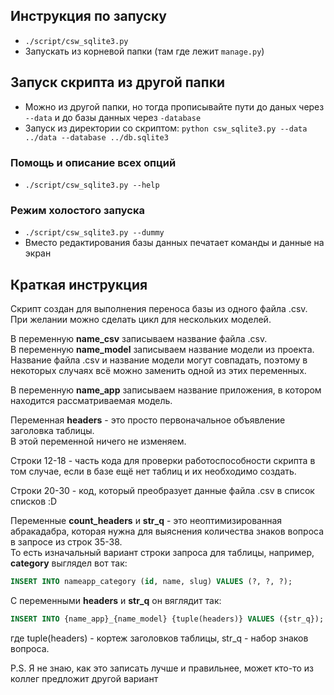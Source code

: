 ## Инструкция по запуску
* `./script/csw_sqlite3.py`
* Запускать из корневой папки (там где лежит `manage.py`)

## Запуск скрипта из другой папки
* Можно из другой папки, но тогда прописывайте пути до даных через `--data` и до базы данных через `-database`
* Запуск из директории со скриптом: `python csw_sqlite3.py --data ../data --database ../db.sqlite3`

### Помощь и описание всех опций
* `./script/csw_sqlite3.py --help`

### Режим холостого запуска
* `./script/csw_sqlite3.py --dummy`
* Вместо редактирования базы данных печатает команды и данные на экран

## Краткая инструкция
Скрипт создан для выполнения переноса базы из одного файла .csv.  
При желании можно сделать цикл для нескольких моделей.

В переменную **name_csv** записываем название файла .csv.  
В переменную **name_model** записываем название модели из проекта.  
Название файла .csv и название модели могут совпадать, поэтому в некоторых случаях всё можно заменить одной из этих переменных.

В переменную **name_app** записываем название приложения, в котором находится рассматриваемая модель.

Переменная **headers** - это просто первоначальное объявление заголовка таблицы.  
В этой переменной ничего не изменяем.

Строки 12-18 - часть кода для проверки работоспособности скрипта в том случае, если в базе ещё нет таблиц и их необходимо создать.

Строки 20-30 - код, который преобразует данные файла .csv в список списков :D

Переменные **count_headers** и **str_q** - это неоптимизированная абракадабра, которая нужна для выяснения количества знаков вопроса в запросе из строк 35-38.  
То есть изначальный вариант строки запроса для таблицы, например, **category** выглядел вот так:
``` sql
INSERT INTO nameapp_category (id, name, slug) VALUES (?, ?, ?);
```
С переменными **headers** и **str_q** он вяглядит так:
``` sql
INSERT INTO {name_app}_{name_model} {tuple(headers)} VALUES ({str_q});
```
где tuple(headers) - кортеж заголовков таблицы, str_q - набор знаков вопроса.

P.S. Я не знаю, как это записать лучше и правильнее, может кто-то из коллег предложит другой вариант